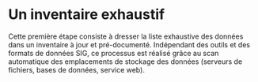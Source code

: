 # Un inventaire exhaustif

Cette première étape consiste à dresser la liste exhaustive des données dans un inventaire à jour et pré-documenté. Indépendant des outils et des formats de données SIG, ce processus est réalisé grâce au scan automatique des emplacements de stockage des données (serveurs de fichiers, bases de données, service web).

